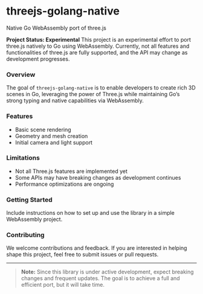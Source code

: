 # threejs-golang-native
Native Go WebAssembly port of three.js

**Project Status: Experimental**
This project is an experimental effort to port three.js natively to Go using WebAssembly. Currently, not all features and functionalities of three.js are fully supported, and the API may change as development progresses.

### Overview
The goal of `threejs-golang-native` is to enable developers to create rich 3D scenes in Go, leveraging the power of Three.js while maintaining Go’s strong typing and native capabilities via WebAssembly.

### Features
- Basic scene rendering
- Geometry and mesh creation
- Initial camera and light support

### Limitations
- Not all Three.js features are implemented yet
- Some APIs may have breaking changes as development continues
- Performance optimizations are ongoing

### Getting Started
Include instructions on how to set up and use the library in a simple WebAssembly project.

### Contributing
We welcome contributions and feedback. If you are interested in helping shape this project, feel free to submit issues or pull requests.

---

> **Note:** Since this library is under active development, expect breaking changes and frequent updates. The goal is to achieve a full and efficient port, but it will take time.
